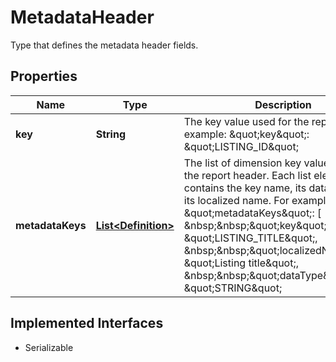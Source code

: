 

# MetadataHeader

Type that defines the metadata header fields.
## Properties

Name | Type | Description | Notes
------------ | ------------- | ------------- | -------------
**key** | **String** | The key value used for the report. For example: &amp;quot;key&amp;quot;: &amp;quot;LISTING_ID&amp;quot; |  [optional]
**metadataKeys** | [**List&lt;Definition&gt;**](Definition.md) | The list of dimension key values used for the report header. Each list element contains the key name, its data type, and its localized name. For example: &amp;quot;metadataKeys&amp;quot;: [ &amp;nbsp;&amp;nbsp;&amp;quot;key&amp;quot;: &amp;quot;LISTING_TITLE&amp;quot;, &amp;nbsp;&amp;nbsp;&amp;quot;localizedName&amp;quot;: &amp;quot;Listing title&amp;quot;, &amp;nbsp;&amp;nbsp;&amp;quot;dataType&amp;quot;: &amp;quot;STRING&amp;quot; |  [optional]


## Implemented Interfaces

* Serializable


